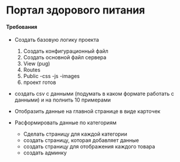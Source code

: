 # Портал здорового питания

#### Требования

- Создать базовую логику проекта
  1. Создать конфигурационный файл
  2. Создать основной файл сервера
  3. View (pug)
  4. Routes
  5. Public
    -css
    -js
    -images
  6. проект готов

- создать csv c данными (подумать в каком формате работать с данными) и на полнить 10 примерами
- Отобразить данные на главной странице в виде карточек
- Расформировать данные по категориям
  - Сделать страницу для каждой категории
  - создать страницу, которая добавляет данные
  - создать страницу для отображения каждого товара
  - создать админку